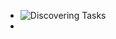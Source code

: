 - ![Discovering Tasks](https://basecamp.com/assets/books/shapeup/3.4/tasks_growing-9ec9f929e6eb6dab7ba05e7c02a5b4c33ba5739622236c2f213ebe75bcb4c17c.jpg)
-